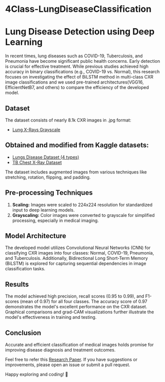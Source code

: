 # 4Class-LungDiseaseClassification

# Lung Disease Detection using Deep Learning

In recent times, lung diseases such as COVID-19, Tuberculosis, and Pneumonia have become significant public health concerns. Early detection is crucial for effective treatment. While previous studies achieved high accuracy in binary classifications (e.g., COVID-19 vs. Normal), this research focuses on investigating the effect of BiLSTM method in multi-class CXR image classifications and we used pre-trained architectures(VGG16, EfficientNetB7, and others) to compare the efficiency of the developed model.

## Dataset

The dataset consists of nearly 8.1k CXR images in .jpg format:
- [Lung X-Rays Grayscale](https://www.kaggle.com/datasets/samuel156/lungxrays-grayscale)

## Obtained and modified from Kaggle datasets:
- [Lungs Disease Dataset (4 types)](https://www.kaggle.com/datasets/omkarmanohardalvi/lungs-disease-dataset-4-types)
- [TB Chest X-Ray Dataset](https://www.kaggle.com/datasets/tawsifurrahman/tuberculosis-tb-chest-xray-dataset)

The dataset includes augmented images from various techniques like stretching, rotation, flipping, and padding.

## Pre-processing Techniques

1. **Scaling:** Images were scaled to 224x224 resolution for standardized input to deep learning models.
2. **Grayscaling:** Color images were converted to grayscale for simplified processing, especially in medical imaging.

## Model Architecture

The developed model utilizes Convolutional Neural Networks (CNN) for classifying CXR images into four classes: Normal, COVID-19, Pneumonia, and Tuberculosis. Additionally, Bidirectional Long Short-Term Memory (BiLSTM) is explored for capturing sequential dependencies in image classification tasks.

## Results

The model achieved high precision, recall scores (0.95 to 0.99), and F1-scores (mean of 0.97) for all four classes. The accuracy score of 0.97 demonstrates the model's excellent performance on the CXR dataset. Graphical comparisons and grad-CAM visualizations further illustrate the model's effectiveness in training and testing.

## Conclusion

Accurate and efficient classification of medical images holds promise for improving disease diagnosis and treatment outcomes.

Feel free to refer this [Research Paper](https://ieeexplore.ieee.org/document/10134132). If you have suggestions or improvements, please open an issue or submit a pull request.

Happy exploring and coding! 🚀
